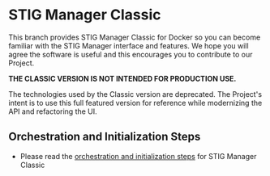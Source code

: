 # STIG Manager Classic

This branch provides STIG Manager Classic for Docker so you can become familiar with the STIG Manager interface and features. We hope you will agree the software is useful and this encourages you to contribute to our Project.

**THE CLASSIC VERSION IS NOT INTENDED FOR PRODUCTION USE.** 

The technologies used by the Classic version are deprecated. The Project's intent is to use this full featured version for reference while modernizing the API and refactoring the UI.

## Orchestration and Initialization Steps
- Please read the [orchestration and initialization steps](./docker/README.md) for STIG Manager Classic  



